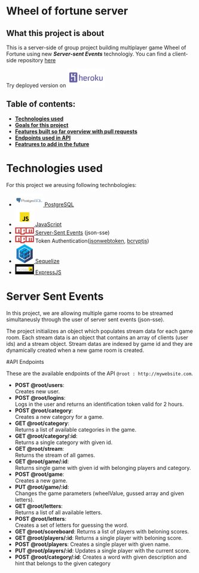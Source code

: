 # Wheel of fortune server
## What this project is about

This is a server-side of group project building multiplayer game Wheel of Fortune using new ***Server-sent Events*** technologiy. 
You can find a client-side repository [here](https://github.com/malanchito/wheel-of-fortune-client)

Try deployed version on [<img src="badges/heroku.png" width="100">](https://wheel-of-fortune-server.herokuapp.com/)

## Table of contents:

- **[Technologies used](#technologies-used)**
- **[Goals for this project](#goals-for-this-project)**
- **[Features built so far overview with pull requests](#features-built-so-far-overview-with-pull-requests)**
- **[Endpoints used in API](#endpoints-in-this-API)**
- **[Featrures to add in the future](#features-to-add-in-the-future)**

# Technologies used
For this project we areusing following technbologies:

* [<img src="badges/postgres.png" width="75"> PostgreSQL](https://www.postgresql.org/)
* [<img src="badges/javascript.png" width="50"> JavaScript](https://developer.mozilla.org/en-US/docs/Web/JavaScript)
* [<img src="badges/Npm-logo.svg" width="50"> Server-Sent Events](https://www.npmjs.com/package/json-sse) (json-sse)
* <img src="badges/Npm-logo.svg" width="50"> Token Authentication([jsonwebtoken](https://www.npmjs.com/package/jsonwebtoken), [bcryptjs](https://www.npmjs.com/package/bcryptjs))
* [<img src="badges/sequelize.png" width="50"> Sequelize](https://sequelize.org/)
* [<img src="badges/express.png" width="50"> ExpressJS](https://expressjs.com/)

# Server Sent Events

In this project, we are allowing multiple game rooms to be streamed simultaneusly through the user of server sent events (json-sse).

The project initializes an object which populates stream data for each game room. Each stream data is an object that contains an array of clients (user ids) and a stream object. Stream datas are indexed by game id and they are dynamically created when a new game room is created.

#API Endpoints

These are the available endpoints of the API `@root : http://mywebsite.com`.
* **POST @root/users**:  
    Creates new user.
* **POST @root/logins**:  
    Logs in the user and returns an identification token valid for 2 hours.
* **POST @root/category**:  
    Creates a new category for a game. 
* **GET @root/category**:  
    Returns a list of available categories in the game.
* **GET @root/category/:id**:  
    Returns a single category with given id.
* **GET @root/stream**:  
    Returns the stream of all games.
* **GET @root/game/:id**:  
    Returns single game with given id with belonging players and category.
* **POST @root/game**:  
    Creates a new game.
* **PUT @root/game/:id**:  
    Changes the game parameters (wheelValue, gussed array and given letters).
* **GET @root/letters**:  
    Returns a list of all available letters.
* **POST @root/letters**:  
    Creates a set of letters for guessing the word.
* **GET @root/scoreboard**:
    Returns a list of players with beloning scores.
* **GET @root/players/:id**:
    Returns a single player with beloning score.
* **POST @root/players**:
    Creates a single player with given name.
* **PUT @root/players/:id**:
    Updates a single player with the current score.
* **POST @root/category/:id**:
    Creates a word with given description and hint that belongs to the given category
